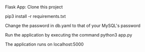 Flask App: Clone this project

pip3 install -r requirements.txt

Change the password in db.yaml to that of your MySQL's password

Run the application by executing the command python3 app.py

The application runs on localhost:5000
